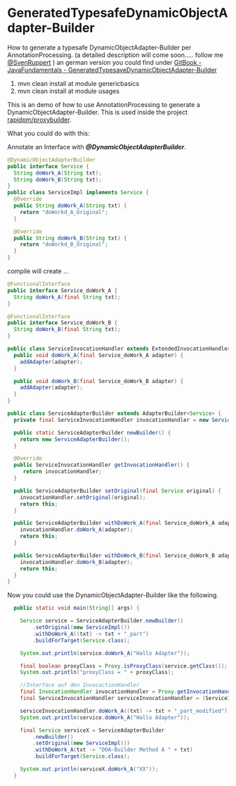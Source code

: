 # GeneratedTypesafeDynamicObjectAdapter-Builder
How to generate a typesafe DynamicObjectAdapter-Builder per AnnotationProcessing. 
(a detailed description will come soon.....  follow me  [@SvenRuppert](https://twitter.com/SvenRuppert) )
an german version you could find under [GitBook - JavaFundamentals - GeneratedTypesaveDynamicObjectAdapter-Builder](http://sven-ruppert.gitbooks.io/kurse/content/java-core/chapter-java-core-pattern-creational-builder-dynamic-object-adapter-builder-generated.html)

1. mvn clean install at module genericbasics
2. mvn clean install at module usages

This is an demo of how to use AnnotationProcessing to generate a DynamicObjectAdapter-Builder.
This is used inside the project [rapidpm/proxybuilder](https://github.com/RapidPM/proxybuilder).

What you could do with this:

Annotate an Interface with ***@DynamicObjectAdapterBuilder***. 
```java
@DynamicObjectAdapterBuilder
public interface Service {
  String doWork_A(String txt);
  String doWork_B(String txt);
}
public class ServiceImpl implements Service {
  @Override
  public String doWork_A(String txt) {
    return "doWorkd_A_Original";
  }

  @Override
  public String doWork_B(String txt) {
    return "doWorkd_B_Original";
  }
}
```
compile will create ...
```java
@FunctionalInterface
public interface Service_doWork_A {
  String doWork_A(final String txt);
}

@FunctionalInterface
public interface Service_doWork_B {
  String doWork_B(final String txt);
}

public class ServiceInvocationHandler extends ExtendedInvocationHandler<Service> {
  public void doWork_A(final Service_doWork_A adapter) {
    addAdapter(adapter);
  }

  public void doWork_B(final Service_doWork_B adapter) {
    addAdapter(adapter);
  }
}

public class ServiceAdapterBuilder extends AdapterBuilder<Service> {
  private final ServiceInvocationHandler invocationHandler = new ServiceInvocationHandler();

  public static ServiceAdapterBuilder newBuilder() {
    return new ServiceAdapterBuilder();
  }

  @Override
  public ServiceInvocationHandler getInvocationHandler() {
     return invocationHandler;
  }

  public ServiceAdapterBuilder setOriginal(final Service original) {
    invocationHandler.setOriginal(original);
    return this;
  }

  public ServiceAdapterBuilder withDoWork_A(final Service_doWork_A adapter) {
    invocationHandler.doWork_A(adapter);
    return this;
  }

  public ServiceAdapterBuilder withDoWork_B(final Service_doWork_B adapter) {
    invocationHandler.doWork_B(adapter);
    return this;
  }
}
````

Now you could use the DynamicObjectAdapter-Builder like the following.

```java
  public static void main(String[] args) {

    Service service = ServiceAdapterBuilder.newBuilder()
        .setOriginal(new ServiceImpl())
        .withDoWork_A((txt) -> txt + "_part")
        .buildForTarget(Service.class);

    System.out.println(service.doWork_A("Hallo Adapter"));

    final boolean proxyClass = Proxy.isProxyClass(service.getClass());
    System.out.println("proxyClass = " + proxyClass);

    //Interface auf den InvocactionHandler
    final InvocationHandler invocationHandler = Proxy.getInvocationHandler(service);
    final ServiceInvocationHandler serviceInvocationHandler = (ServiceInvocationHandler) invocationHandler;

    serviceInvocationHandler.doWork_A((txt) -> txt + "_part_modified");
    System.out.println(service.doWork_A("Hallo Adapter"));

    final Service serviceX = ServiceAdapterBuilder
        .newBuilder()
        .setOriginal(new ServiceImpl())
        .withDoWork_A(txt -> "DOA-Builder Method A " + txt)
        .buildForTarget(Service.class);

    System.out.println(serviceX.doWork_A("XX"));
  }
````

